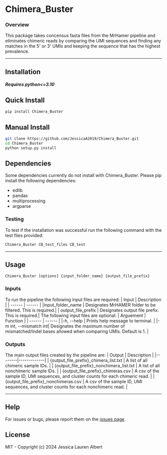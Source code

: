 # Chimera_Buster
### Overview
This package takes concensus fasta files from the MrHamer pipeline and eliminates chimeric reads by comparing the UMI sequences and finding any matches in the 5' or 3' UMIs and keeping the sequence that has the highest prevalence.
******************
## Installation
##### Requires python<=3.10
## Quick Install
```bash
pip install Chimera_Buster
```
## Manual Install
```bash
git clone https://github.com/JessicaA2019/Chimera_Buster.git 
cd Chimera_Buster
python setup.py install
```
## Dependencies
Some dependencies currently do not install with Chimera_Buster. Please pip install the following dependencies:
* edlib
* pandas
* multiprocessing
* argparse

### Testing
To test if the installation was successful run the following command with the test files provided:
```bash
Chimera_Buster CB_test_files CB_test
 ```
******************
## Usage
    Chimera_Buster [options] {input_folder_name} {output_file_prefix}
### Inputs
To run the pipeline the following input files are required:
| Input | Description |
| ------ | ------ |
|input_folder_name  |    Designates MrHAMER folder to be filtered. This is required.|
|  output_file_prefix  |  Designates output file prefix. This is required.|
The following input files are optional:
| Arguement | Function |
| ------ | ------ |
|-h, --help |  Prints help message to terminal. |
|-m int, --mismatch int|  Designates the maximum number of mismatched/indel bases allowed when comparing UMIs. Default is 1. |
### Outputs
 The main output files created by the pipeline are:
| Output | Description |
|--------|-------------|
| {output_file_prefix}_chimera_list.txt | A list of all chimeric sample IDs. |
| {output_file_prefix}_nonchimera_list.txt | A list of all nonchimeric sample IDs. |
| {output_file_prefix}_chimeras.csv | A csv of the sample ID, UMI sequences, and cluster counts for each chimeric read. |
| {output_file_prefix}_nonchimeras.csv |  A csv of the sample ID, UMI sequences, and cluster counts for each nonchimeric read. |

**************************
## Help
For issues or bugs, please report them on the [issues page][issues]. 

## License

MIT - Copyright (c) 2024 Jessica Lauren Albert

[//]: # (These are reference links used in the body of this note and get stripped out when the markdown processor does its job. There is no need to format nicely because it shouldn't be seen. Thanks SO - http://stackoverflow.com/questions/4823468/store-comments-in-markdown-syntax)

   [issues]: <https://github.com/JessicaA2019/Chimera_Buster/issues>